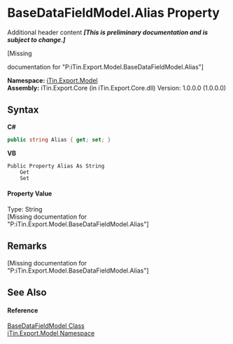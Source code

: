 # BaseDataFieldModel.Alias Property 
Additional header content _**\[This is preliminary documentation and is subject to change.\]**_

\[Missing <summary> documentation for "P:iTin.Export.Model.BaseDataFieldModel.Alias"\]

**Namespace:**&nbsp;<a href="ef57ffcc-e95e-b212-5a46-9aa6f5a3511f">iTin.Export.Model</a><br />**Assembly:**&nbsp;iTin.Export.Core (in iTin.Export.Core.dll) Version: 1.0.0.0 (1.0.0.0)

## Syntax

**C#**<br />
``` C#
public string Alias { get; set; }
```

**VB**<br />
``` VB
Public Property Alias As String
	Get
	Set
```


#### Property Value
Type: String<br />\[Missing <value> documentation for "P:iTin.Export.Model.BaseDataFieldModel.Alias"\]

## Remarks
\[Missing <remarks> documentation for "P:iTin.Export.Model.BaseDataFieldModel.Alias"\]

## See Also


#### Reference
<a href="8fa48ff7-1da1-90fc-d579-d2d214806b70">BaseDataFieldModel Class</a><br /><a href="ef57ffcc-e95e-b212-5a46-9aa6f5a3511f">iTin.Export.Model Namespace</a><br />